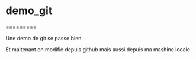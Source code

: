 # demo_git
=========

Une demo de git se passe bien

Et maitenant on modifie depuis github
mais aussi depuis ma mashine locale

